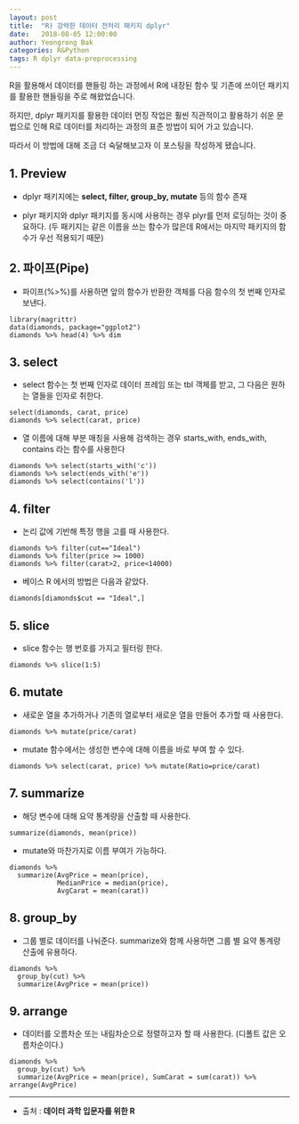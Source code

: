 ```yaml
---
layout: post
title:  "R) 강력한 데이터 전처리 패키지 dplyr"
date:   2018-08-05 12:00:00
author: Yeongrong Bak
categories: R&Python
tags: R dplyr data-preprocessing
---
```


R을 활용해서 데이터를 핸들링 하는 과정에서 R에 내장된 함수 및 기존에 쓰이던 패키지를 활용한 핸들링을 주로 해왔었습니다.

하지만, dplyr 패키지를 활용한 데이터 먼징 작업은 훨씬 직관적이고 활용하기 쉬운 문법으로 인해  R로 데이터를 처리하는 과정의 표준 방법이 되어 가고 있습니다.

따라서 이 방법에 대해 조금 더 숙달해보고자 이 포스팅을 작성하게 됐습니다.

## 1. Preview

- dplyr 패키지에는 **select, filter, group_by, mutate** 등의 함수 존재

- plyr 패키지와 dplyr 패키지를 동시에 사용하는 경우 plyr를 먼저 로딩하는 것이 중요하다. (두 패키지는 같은 이름을 쓰는 함수가 많은데 R에서는 마지막 패키지의 함수가 우선 적용되기 때문)

## 2. 파이프(Pipe)

- 파이프(%>%)를 사용하면 앞의 함수가 반환한 객체를 다음 함수의 첫 번째 인자로 보낸다.
```
library(magrittr)
data(diamonds, package="ggplot2")
diamonds %>% head(4) %>% dim
```

## 3. select

- select 함수는 첫 번째 인자로 데이터 프레임 또는 tbl 객체를 받고, 그 다음은 원하는 열들을 인자로 취한다.
```
select(diamonds, carat, price)
diamonds %>% select(carat, price)
```

- 열 이름에 대해 부분 매칭을 사용해 검색하는 경우 starts_with, ends_with, contains 라는 함수를 사용한다
```
diamonds %>% select(starts_with('c'))
diamonds %>% select(ends_with('e'))
diamonds %>% select(contains('l'))
```

## 4. filter
- 논리 값에 기반해 특정 행을 고를 때 사용한다.
```
diamonds %>% filter(cut=="Ideal")
diamonds %>% filter(price >= 1000)
diamonds %>% filter(carat>2, price<14000)
```

- 베이스 R 에서의 방법은 다음과 같았다.
```
diamonds[diamonds$cut == "Ideal",]
```

## 5. slice
- slice 함수는 행 번호를 가지고 필터링 한다.
```
diamonds %>% slice(1:5)
```

## 6. mutate
- 새로운 열을 추가하거나 기존의 열로부터 새로운 열을 만들어 추가할 때 사용한다.
```
diamonds %>% mutate(price/carat)
```

- mutate 함수에서는 생성한 변수에 대해 이름을 바로 부여 할 수 있다.
```
diamonds %>% select(carat, price) %>% mutate(Ratio=price/carat)
```

## 7. summarize

- 해당 변수에 대해 요약 통계량을 산출할 때 사용한다.
```
summarize(diamonds, mean(price))
```

- mutate와 마찬가지로 이름 부여가 가능하다.
```
diamonds %>%
  summarize(AvgPrice = mean(price),
            MedianPrice = median(price),
            AvgCarat = mean(carat))
```

## 8. group_by

- 그룹 별로 데이터를 나눠준다. summarize와 함께 사용하면 그룹 별 요약 통계량 산출에 유용하다.
```
diamonds %>%
  group_by(cut) %>%
  summarize(AvgPrice = mean(price))
```

## 9. arrange

- 데이터를 오름차순 또는 내림차순으로 정렬하고자 할 때 사용한다.
(디폴트 값은 오름차순이다.)
```
diamonds %>%
  group_by(cut) %>%
  summarize(AvgPrice = mean(price), SumCarat = sum(carat)) %>% arrange(AvgPrice)
```

---

- 출처 : **데이터 과학 입문자를 위한 R**
